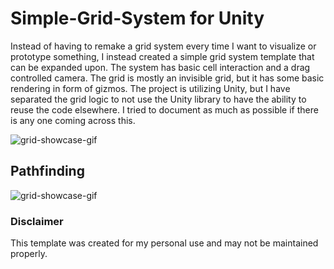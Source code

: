 # Simple-Grid-System for Unity
Instead of having to remake a grid system every time I want to visualize or prototype something, I instead created a simple grid system template that can be expanded upon. The system has basic cell interaction and a drag controlled camera. The grid is mostly an invisible grid, but it has some basic rendering in form of gizmos. The project is utilizing Unity, but I have separated the grid logic to not use the Unity library to have the ability to reuse the code elsewhere. I tried to document as much as possible if there is any one coming across this.

![grid-showcase-gif](./ReadmeResources/grid-showcase.gif)

## Pathfinding
![grid-showcase-gif](./ReadmeResources/pathfinding-showcase.gif)

### Disclaimer
This template was created for my personal use and may not be maintained properly.
